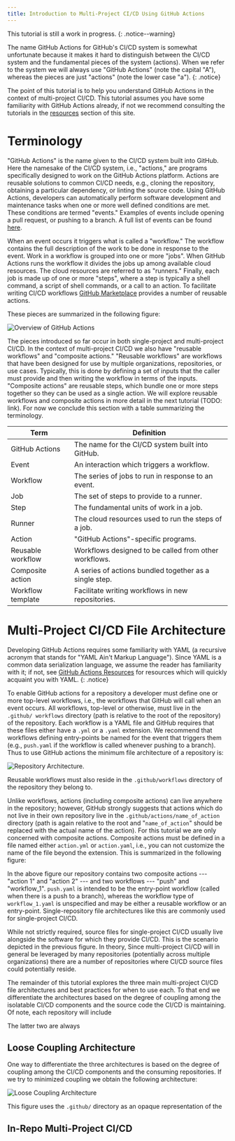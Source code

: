 ```yaml
---
title: Introduction to Multi-Project CI/CD Using GitHub Actions
---
```


This tutorial is still a work in progress.
{: .notice--warning}

The name GitHub Actions for GitHub's CI/CD system is somewhat unfortunate
because it makes it hard to distinguish between the CI/CD system and the
fundamental pieces of the system (actions). When we refer to the system we
will always use "GitHub Actions" (note the capital "A"), whereas the pieces are
just "actions" (note the lower case "a").
{: .notice}

The point of this tutorial is to help you understand GitHub Actions in the
context of multi-project CI/CD. This tutorial assumes you have some familiarity
with GitHub Actions already, if not we recommend consulting the tutorials in
the [resources](https://multiprojectdevops.github.io/resources/#github-actions) section of this site.

# Terminology

"GitHub Actions" is the name given to the CI/CD system built into GitHub. Here
the namesake of the CI/CD system, i.e., "actions," are programs specifically
designed to work on the GitHub Actions platform. Actions are reusable solutions
to common CI/CD needs, e.g., cloning the repository, obtaining a particular
dependency, or linting the source code. Using GitHub Actions, developers
can automatically perform software development and maintenance tasks when
one or more well defined conditions are met. These conditions are termed
"events." Examples of events include opening a pull request, or pushing to a
branch. A full list of events can be found [here](https://tinyurl.com/4drrbxwj).

When an event occurs it triggers what is called a "workflow." The workflow
contains the full description of the work to be done in response to the event.
Work in a workflow is grouped into one or more "jobs". When GitHub Actions runs
the workflow it divides the jobs up among available cloud resources. The cloud
resources are referred to as "runners." Finally, each job is made up of one or
more "steps", where a step is typically a shell command, a script of shell commands, or a call to an action. To
facilitate writing CI/CD workflows
[GitHub Marketplace](https://github.com/marketplace) provides a number of
reusable actions.

These pieces are summarized in the following figure:

![Overview of GitHub Actions](/tutorials/assets/github_actions.png)

The pieces introduced so far occur in both single-project and multi-project
CI/CD. In the context of multi-project CI/CD we also have "reusable workflows"
and "composite actions." "Reusable workflows" are workflows that have been
designed for use by multiple organizations, repositories, or use cases.
Typically, this is done by defining a set of inputs that the caller must provide
and then writing the workflow in terms of the inputs. "Composite actions" are
reusable steps, which bundle one or more steps together so they can be used as
a single action. We will explore reusable workflows and composite actions in
more detail in the next tutorial (TODO: link). For now we conclude this section
with a table summarizing the terminology.

| Term              | Definition                                             |
| ----------------- | ------------------------------------------------------ |
| GitHub Actions    | The name for the CI/CD system built into GitHub.       |
| Event             | An interaction which triggers a workflow.              |
| Workflow          | The series of jobs to run in response to an event.     |
| Job               | The set of steps to provide to a runner.               |
| Step              | The fundamental units of work in a job.                |
| Runner            | The cloud resources used to run the steps of a job.    |
| Action            | "GitHub Actions"-specific programs.                    |
| Reusable workflow | Workflows designed to be called from other workflows.  |
| Composite action  | A series of actions bundled together as a single step. |
| Workflow template | Facilitate writing workflows in new repositories.      |


# Multi-Project CI/CD File Architecture

Developing GitHub Actions requires some familiarity with YAML (a recursive
acronym that stands for "YAML Ain't Markup Language"). Since YAML is a
common data serialization language, we assume the reader has familiarity
with it; if not, see [GitHub Actions Resources](/resources/#github-actions) for
resources which will quickly acquaint you with YAML.
{: .notice}

To enable GitHub actions for a repository a developer must define one or more
top-level workflows, i.e., the workflows that GitHub will call when an event
occurs. All workflows, top-level or otherwise, must live in the `.github/
workflows` directory (path is relative to the root of the repository) of the
repository. Each workflow is a YAML file and GitHub requires that these files
either have a `.yml` or a `.yaml` extension. We recommend that workflows
defining entry-points be named for the event that triggers them (e.g.,
`push.yaml` if the workflow is called whenever pushing to a branch). Thus to use
GitHub actions the minimum file architecture of a repository is:

![Repository Architecture](/tutorials/assets/repository_architecture.png).



Reusable workflows must also reside in the `.github/workflows` directory of the
repository they belong to.

Unlike workflows, actions (including composite actions) can live anywhere in the
repository; however, GitHub strongly suggests that actions which do not live in
their own repository live in the  `.github/actions/name_of_action` directory
(path is again relative to the root and "`name_of_action`" should be replaced
with the actual name of the action). For this tutorial we are only concerned
with composite actions. Composite actions must be defined in a file named either
`action.yml` or `action.yaml`, i.e., you can not customize the name of the file beyond the extension. This is summarized in the following figure:



In the above figure our repository contains two composite actions --- "action 1"
and "action 2" --- and two workflows --- "push" and "workflow_1". `push.yaml` is
intended to be the entry-point workflow (called when there is a push to a
branch), whereas the workflow type of `workflow_1.yaml` is unspecified and may
be either a reusable workflow or an entry-point. Single-repository file
architectures like this are commonly used for single-project CI/CD.


While not strictly required, source files for single-project CI/CD usually live
alongside the software for which they provide CI/CD. This is the scenario
depicted in the previous figure. In theory, Since multi-project CI/CD will in general be
leveraged by many repositories (potentially across multiple organizations)
there are a number of repositories where CI/CD source files could potentially reside.

The remainder of this tutorial explores the three main multi-project CI/CD file
architectures and best practices for when to use each. To that end we
differentiate the architectures based on the degree of coupling among the
isolatable CI/CD components and the source code the CI/CD is maintaining. Of
note, each repository will include

The latter two are always

## Loose Coupling Architecture

One way to differentiate the three architectures is based on the degree of
coupling among the CI/CD components and the consuming repositories. If we try
to minimized coupling we obtain the following architecture:

![Loose Coupling Architecture](/tutorials/assets/multi_ci_multi.png)

This figure uses the `.github/` directory as an opaque representation of the

## In-Repo Multi-Project CI/CD
